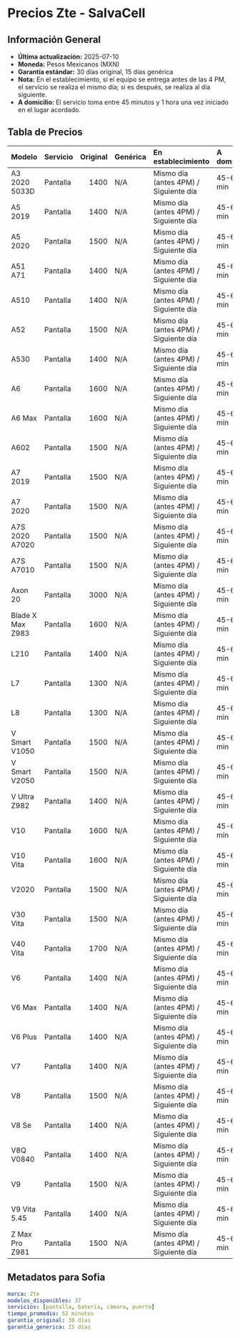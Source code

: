 # Precios Zte - SalvaCell

## Información General
- **Última actualización:** 2025-07-10
- **Moneda:** Pesos Mexicanos (MXN)
- **Garantía estándar:** 30 días original, 15 días genérica
- **Nota:** En el establecimiento, si el equipo se entrega antes de las 4 PM, el servicio se realiza el mismo día; si es después, se realiza al día siguiente.
- **A domicilio:** El servicio toma entre 45 minutos y 1 hora una vez iniciado en el lugar acordado.

## Tabla de Precios

| Modelo           | Servicio   |   Original | Genérica   | En establecimiento                    | A domicilio   |
|:-----------------|:-----------|-----------:|:-----------|:--------------------------------------|:--------------|
| A3 2020 5033D    | Pantalla   |       1400 | N/A        | Mismo día (antes 4PM) / Siguiente día | 45-60 min     |
| A5 2019          | Pantalla   |       1400 | N/A        | Mismo día (antes 4PM) / Siguiente día | 45-60 min     |
| A5 2020          | Pantalla   |       1500 | N/A        | Mismo día (antes 4PM) / Siguiente día | 45-60 min     |
| A51 A71          | Pantalla   |       1400 | N/A        | Mismo día (antes 4PM) / Siguiente día | 45-60 min     |
| A510             | Pantalla   |       1400 | N/A        | Mismo día (antes 4PM) / Siguiente día | 45-60 min     |
| A52              | Pantalla   |       1500 | N/A        | Mismo día (antes 4PM) / Siguiente día | 45-60 min     |
| A530             | Pantalla   |       1400 | N/A        | Mismo día (antes 4PM) / Siguiente día | 45-60 min     |
| A6               | Pantalla   |       1600 | N/A        | Mismo día (antes 4PM) / Siguiente día | 45-60 min     |
| A6 Max           | Pantalla   |       1600 | N/A        | Mismo día (antes 4PM) / Siguiente día | 45-60 min     |
| A602             | Pantalla   |       1500 | N/A        | Mismo día (antes 4PM) / Siguiente día | 45-60 min     |
| A7 2019          | Pantalla   |       1500 | N/A        | Mismo día (antes 4PM) / Siguiente día | 45-60 min     |
| A7 2020          | Pantalla   |       1500 | N/A        | Mismo día (antes 4PM) / Siguiente día | 45-60 min     |
| A7S 2020 A7020   | Pantalla   |       1500 | N/A        | Mismo día (antes 4PM) / Siguiente día | 45-60 min     |
| A7S A7010        | Pantalla   |       1500 | N/A        | Mismo día (antes 4PM) / Siguiente día | 45-60 min     |
| Axon 20          | Pantalla   |       3000 | N/A        | Mismo día (antes 4PM) / Siguiente día | 45-60 min     |
| Blade X Max Z983 | Pantalla   |       1600 | N/A        | Mismo día (antes 4PM) / Siguiente día | 45-60 min     |
| L210             | Pantalla   |       1400 | N/A        | Mismo día (antes 4PM) / Siguiente día | 45-60 min     |
| L7               | Pantalla   |       1300 | N/A        | Mismo día (antes 4PM) / Siguiente día | 45-60 min     |
| L8               | Pantalla   |       1300 | N/A        | Mismo día (antes 4PM) / Siguiente día | 45-60 min     |
| V Smart V1050    | Pantalla   |       1500 | N/A        | Mismo día (antes 4PM) / Siguiente día | 45-60 min     |
| V Smart V2050    | Pantalla   |       1500 | N/A        | Mismo día (antes 4PM) / Siguiente día | 45-60 min     |
| V Ultra Z982     | Pantalla   |       1400 | N/A        | Mismo día (antes 4PM) / Siguiente día | 45-60 min     |
| V10              | Pantalla   |       1600 | N/A        | Mismo día (antes 4PM) / Siguiente día | 45-60 min     |
| V10 Vita         | Pantalla   |       1600 | N/A        | Mismo día (antes 4PM) / Siguiente día | 45-60 min     |
| V2020            | Pantalla   |       1500 | N/A        | Mismo día (antes 4PM) / Siguiente día | 45-60 min     |
| V30 Vita         | Pantalla   |       1500 | N/A        | Mismo día (antes 4PM) / Siguiente día | 45-60 min     |
| V40 Vita         | Pantalla   |       1700 | N/A        | Mismo día (antes 4PM) / Siguiente día | 45-60 min     |
| V6               | Pantalla   |       1400 | N/A        | Mismo día (antes 4PM) / Siguiente día | 45-60 min     |
| V6 Max           | Pantalla   |       1400 | N/A        | Mismo día (antes 4PM) / Siguiente día | 45-60 min     |
| V6 Plus          | Pantalla   |       1400 | N/A        | Mismo día (antes 4PM) / Siguiente día | 45-60 min     |
| V7               | Pantalla   |       1400 | N/A        | Mismo día (antes 4PM) / Siguiente día | 45-60 min     |
| V8               | Pantalla   |       1500 | N/A        | Mismo día (antes 4PM) / Siguiente día | 45-60 min     |
| V8 Se            | Pantalla   |       1400 | N/A        | Mismo día (antes 4PM) / Siguiente día | 45-60 min     |
| V8Q V0840        | Pantalla   |       1400 | N/A        | Mismo día (antes 4PM) / Siguiente día | 45-60 min     |
| V9               | Pantalla   |       1500 | N/A        | Mismo día (antes 4PM) / Siguiente día | 45-60 min     |
| V9 Vita 5.45     | Pantalla   |       1400 | N/A        | Mismo día (antes 4PM) / Siguiente día | 45-60 min     |
| Z Max Pro Z981   | Pantalla   |       1500 | N/A        | Mismo día (antes 4PM) / Siguiente día | 45-60 min     |

## Metadatos para Sofia
```yaml
marca: Zte
modelos_disponibles: 37
servicios: [pantalla, batería, cámara, puerto]
tiempo_promedio: 52 minutos
garantia_original: 30 días
garantia_generica: 15 días
```
